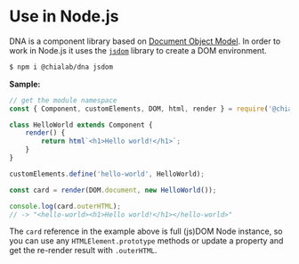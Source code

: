 # Use in Node.js

DNA is a component library based on [Document Object Model](https://developer.mozilla.org/docs/Web/API/Document_Object_Model). In order to work in Node.js it uses the [`jsdom`](https://github.com/jsdom/jsdom) library to create a DOM environment.

```sh
$ npm i @chialab/dna jsdom
```

**Sample:**

```js
// get the module namespace
const { Component, customElements, DOM, html, render } = require('@chialab/dna');

class HelloWorld extends Component {
    render() {
        return html`<h1>Hello world!</h1>`;
    }
}

customElements.define('hello-world', HelloWorld);

const card = render(DOM.document, new HelloWorld());

console.log(card.outerHTML);
// -> "<hello-world><h1>Hello world!</h1></hello-world>"
```

<aside class="note">

The `card` reference in the example above is full (js)DOM Node instance, so you can use any `HTMLElement.prototype` methods or update a property and get the re-render result with `.outerHTML`.

</aside>
